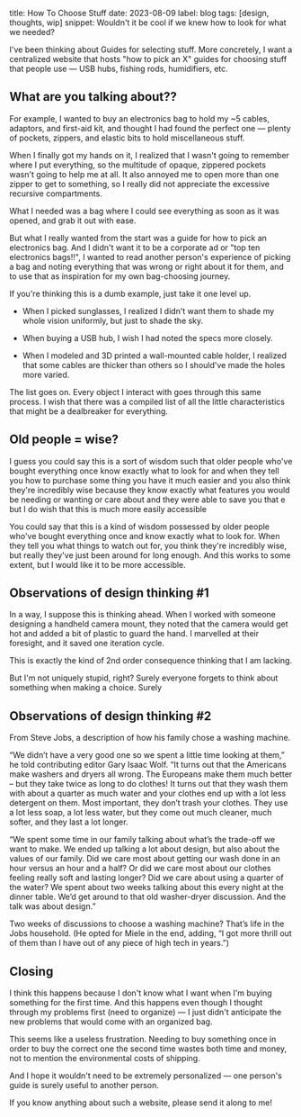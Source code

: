 title: How To Choose Stuff
date: 2023-08-09
label: blog
tags: [design, thoughts, wip]
snippet: Wouldn't it be cool if we knew how to look for what we needed? 

I've been thinking about Guides for selecting stuff. More concretely, I want a centralized website that hosts "how to pick an X" guides for choosing stuff that people use — USB hubs, fishing rods, humidifiers, etc.

## What are you talking about??

For example, I wanted to buy an electronics bag to hold my ~5 cables, adaptors, and first-aid kit, and thought I had found the perfect one — plenty of pockets, zippers, and elastic bits to hold miscellaneous stuff. 

When I finally got my hands on it, I realized that I wasn't going to remember where I put everything, so the multitude of opaque, zippered pockets wasn't going to help me at all. It also annoyed me to open more than one zipper to get to something, so I really did not appreciate the excessive recursive compartments. 

What I needed was a bag where I could see everything as soon as it was opened, and grab it out with ease. 

But what I really wanted from the start was a guide for how to pick an electronics bag. And I didn't want it to be a corporate ad or "top ten electronics bags!!", I wanted to read another person's experience of picking a bag and noting everything that was wrong or right about it for them, and to use that as inspiration for my own bag-choosing journey. 

If you're thinking this is a dumb example, just take it one level up. 

- When I picked sunglasses, I realized I didn't want them to shade my whole vision uniformly, but just to shade the sky. 

- When buying a USB hub, I wish I had noted the specs more closely. 

- When I modeled and 3D printed a wall-mounted cable holder, I realized that some cables are thicker than others so I should've made the holes more varied. 

The list goes on. Every object I interact with goes through this same process. I wish that there was a compiled list of all the little characteristics that might be a dealbreaker for everything. 

## Old people = wise?

I guess you could say this is a sort of wisdom such that older people who've bought everything once know exactly what to look for and when they tell you how to purchase some thing you have it much easier and you also think they're incredibly wise because they know exactly what features you would be needing or wanting or care about and they were able to save you that e but I do wish that this is much more easily accessible 

You could say that this is a kind of wisdom possessed by older people who've bought everything once and know exactly what to look for. When they tell you what things to watch out for, you think they're incredibly wise, but really they've just been around for long enough. And this works to some extent, but I would like it to be more accessible. 

## Observations of design thinking #1

In a way, I suppose this is thinking ahead. When I worked with someone designing a handheld camera mount, they noted that the camera would get hot and added a bit of plastic to guard the hand. I marvelled at their foresight, and it saved one iteration cycle. 

This is exactly the kind of 2nd order consequence thinking that I am lacking. 

But I'm not uniquely stupid, right? Surely everyone forgets to think about something when making a choice. Surely


## Observations of design thinking #2

From Steve Jobs, a description of how his family chose a washing machine.

“We didn’t have a very good one so we spent a little time looking at them,” he told contributing editor Gary Isaac Wolf. “It turns out that the Americans make washers and dryers all wrong. The Europeans make them much better – but they take twice as long to do clothes! It turns out that they wash them with about a quarter as much water and your clothes end up with a lot less detergent on them. Most important, they don’t trash your clothes. They use a lot less soap, a lot less water, but they come out much cleaner, much softer, and they last a lot longer.

“We spent some time in our family talking about what’s the trade-off we want to make. We ended up talking a lot about design, but also about the values of our family. Did we care most about getting our wash done in an hour versus an hour and a half? Or did we care most about our clothes feeling really soft and lasting longer? Did we care about using a quarter of the water? We spent about two weeks talking about this every night at the dinner table. We’d get around to that old washer-dryer discussion. And the talk was about design.”

Two weeks of discussions to choose a washing machine? That’s life in the Jobs household. (He opted for Miele in the end, adding, “I got more thrill out of them than I have out of any piece of high tech in years.”)

## Closing

I think this happens because I don't know what I want when I'm buying something for the first time. And this happens even though I thought through my problems first (need to organize) — I just didn't anticipate the new problems that would come with an organized bag.

This seems like a useless frustration. Needing to buy something once in order to buy the correct one the second time wastes both time and money, not to mention the environmental costs of shipping.

And I hope it wouldn't need to be extremely personalized — one person's guide is surely useful to another person. 

If you know anything about such a website, please send it along to me!

